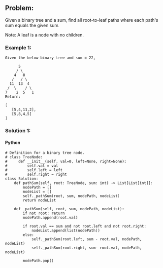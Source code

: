 ## Problem:

Given a binary tree and a sum, find all root-to-leaf paths where each path's sum equals the given sum.

Note: A leaf is a node with no children.

### Example 1:

```
Given the below binary tree and sum = 22,

      5
     / \
    4   8
   /   / \
  11  13  4
 /  \    / \
7    2  5   1
Return:

[
   [5,4,11,2],
   [5,8,4,5]
]
```

### Solution 1:

#### Python

```
# Definition for a binary tree node.
# class TreeNode:
#     def __init__(self, val=0, left=None, right=None):
#         self.val = val
#         self.left = left
#         self.right = right
class Solution:
    def pathSum(self, root: TreeNode, sum: int) -> List[List[int]]:
        nodePath = []
        nodeList = []
        self._pathSum(root, sum, nodePath, nodeList)
        return nodeList

    def _pathSum(self, root, sum, nodePath, nodeList):
        if not root: return
        nodePath.append(root.val)

        if root.val == sum and not root.left and not root.right:
            nodeList.append(list(nodePath))
        else:
            self._pathSum(root.left, sum - root.val, nodePath, nodeList)
            self._pathSum(root.right, sum- root.val, nodePath, nodeList)

        nodePath.pop()
```
